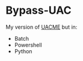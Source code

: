 # Bypass-UAC

My version of [UACME](https://github.com/hfiref0x/UACME) but in:
- Batch
- Powershell
- Python
